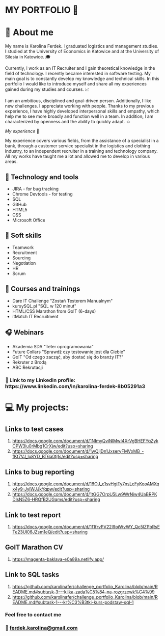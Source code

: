 # MY PORTFOLIO 🌺

<h1>📖 About me</h1>

My name is Karolina Ferdek. I graduated logistics and management studies. I studied at the University of Economics in Katowice and at the University of Silesia in Katowice. 🎓

Currently, I work as an IT Recruiter and I gain theoretical knowledge in the field of technology. I recently became interested in software testing. My main goal is to constantly develop my knowledge and technical skills. In this portfolio I would like to introduce myself and share all my experiences gained during my studies and courses. 📈

I am an ambitious, disciplined and goal-driven person. Additionally, I like new challenges. I appreciate working with people.
Thanks to my previous experience, I have highly developed interpersonal skills and empathy, which help me to see more broadly and function well in a team. In addition, I am characterized by openness and the ability to quickly adapt. ☺️

*My experience* 💼

My experience covers various fields, from the assistance of a specialist in a bank, through a customer service specialist in the logistics and clothing industry, to an independent recruiter in a training and technology company. All my works have taught me a lot and allowed me to develop in various areas.

<h2>🔧 Technology and tools</h2>

- JIRA - for bug tracking
- Chrome Devtools - for testing
- SQL
- GitHub
- HTML5
- CSS
- Microsoft Office

<h2>👤 Soft skills</h2>

- Teamwork
- Recruitment
- Sourcing
- Negotiation
- HR
- Scrum

<h2>🎯 Courses and trainings</h2>

- Dare IT Challenge "Zostań Testerem Manualnym"
- kursySQL.pl "SQL w 120 minut"
- HTML/CSS Marathon from GoIT (6-days)
- itMatch IT Recruitment

<h2>🎧 Webinars</h2>

- Akademia SDA "Teter oprogramowania"
- Future Collars "Sprawdź czy testowanie jest dla Ciebie"
- GoIT "Od czego zacząć, aby dostać się do branży IT?"
- Rekruter z Brodą
- ABC Rekrutacji 

<h3>🔗 Link to my Linkedin profile: https://www.linkedin.com/in/karolina-ferdek-8b05291a3</h3>

<h1>💻 My projects:</h1>

<h2>Links to test cases</h2>

1. https://docs.google.com/document/d/1NImyQviNlMwI4XrVgBHEFYqZykCPW3lu0rMbg1CrXjw/edit?usp=sharing
2. https://docs.google.com/document/d/1wQjlDn1JxseryFMVxMB_-fKt7VJ_lo8YD_BT6a0tj1s/edit?usp=sharing

<h2>Links to bug reporting </h2>

1. https://docs.google.com/document/d/16OJ_e1svHgiTy7nsLeFyKooAMXqx4y9-JyIWJJkYqpw/edit?usp=sharing
2. https://docs.google.com/document/d/1tGG7OrpU5Lw9WrNiw4UaBRPKDlsN5Z6-HRQfB2UGqms/edit?usp=sharing

<h2>Link to test report</h2>

1. https://docs.google.com/document/d/1f1frvPV22I9oiWvWY_Qc5lZPbRsETe23UI06JZsm1eQ/edit?usp=sharing

<h2>GoIT Marathon CV</h2>

1. https://magenta-baklava-e0a89a.netlify.app/

<h2>Link to SQL tasks</h2>

1. https://github.com/karolinafer/challenge_portfolio_Karolina/blob/main/README.md#subtask-3---kilka-zada%C5%84-na-rozgrzewk%C4%99
2. https://github.com/karolinafer/challenge_portfolio_Karolina/blob/main/README.md#subtask-1---kr%C3%B3tki-kurs-podstaw-sql-1

<h3>Feel free to contact me<h3>
  
📨 ferdek.karolina@gmail.com
